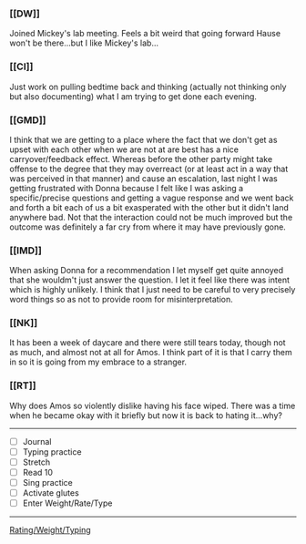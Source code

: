 ### [[DW]]
Joined Mickey's lab meeting. Feels a bit weird that going forward Hause won't be there...but I like Mickey's lab...

### [[CI]]
Just work on pulling bedtime back and thinking (actually not thinking only but also documenting) what I am trying to get done each evening.

### [[GMD]]
I think that we are getting to a place where the fact that we don't get as upset with each other when we are not at are best has a nice carryover/feedback effect. Whereas before the other party might take offense to the degree that they may overreact (or at least act in a way that was perceived in that manner) and cause an escalation, last night I was getting frustrated with Donna because I felt like I was asking a specific/precise questions and getting a vague response and we went back and forth a bit each of us a bit exasperated with the other but it didn't land anywhere bad. Not that the interaction could not be much improved but the outcome was definitely a far cry from where it may have previously gone.

### [[IMD]]
When asking Donna for a recommendation I let myself get quite annoyed that she wouldm't just answer the question. I let it feel like there was intent which is highly unlikely. I think that I just need to be careful to very precisely word things so as not to provide room for misinterpretation.

### [[NK]]
It has been a week of daycare and there were still tears today, though not as much, and almost not at all for Amos. I think part of it is that I carry them in so it is going from my embrace to a stranger.

### [[RT]]
Why does Amos so violently dislike having his face wiped. There was a time when he became okay with it briefly but now it is back to hating it...why?

---
- [ ] Journal
- [ ] Typing practice
- [ ] Stretch
- [ ] Read 10
- [ ] Sing practice
- [ ] Activate glutes
- [ ] Enter Weight/Rate/Type
---

[Rating/Weight/Typing](https://docs.google.com/spreadsheets/d/1p6cinTqipnxyiSCgPBAWp2cAHA5q6P0NL58bNCxedCY/edit#gid=0)
